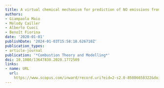```yaml
---
title: A virtual chemical mechanism for prediction of NO emissions from flames
authors:
- Giampaolo Maio
- Mélody Cailler
- Alberto Cuoci
- Benoît Fiorina
date: '2020-01-01'
publishDate: '2024-01-03T15:58:18.626710Z'
publication_types:
- article-journal
publication: '*Combustion Theory and Modelling*'
doi: 10.1080/13647830.2020.1772509
links:
- name: URL
  url: 
    https://www.scopus.com/inward/record.uri?eid=2-s2.0-85086658322&doi=10.1080%2f13647830.2020.1772509&partnerID=40&md5=4c0e3563a5e192b694162a8083e97eac
---
```

